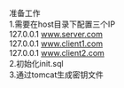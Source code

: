 准备工作    
1.需要在host目录下配置三个IP  
127.0.0.1       www.server.com  
127.0.0.1       www.client1.com     
127.0.0.1       www.client2.com     
2.初始化init.sql   
3.通过tomcat生成密钥文件
